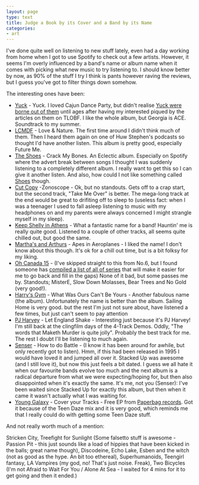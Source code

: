```yaml
---
layout: page
type: text
title: Judge a Book by its Cover and a Band by its Name 
categories: 
- art
---
```


I've done quite well on listening to new stuff lately, even had a day working from home when I got to use Spotify to check out a few artists. However, it seems I'm overly influenced by a band's name or album name when it comes with picking what new music to try listening to. I should know better by now, as 90% of the stuff I try I think is pants however raving the reviews, but I guess you've got to filter things down somehow.

The interesting ones have been:

* [Yuck](http://yuck.bandcamp.com/) - Yuck. I loved Cajun Dance Party, but didn't realise [Yuck were borne out of them](http://en.wikipedia.org/wiki/Cajun_Dance_Party) until ages after having my interested piqued by the articles on them on TLOBF. I like the whole album, but Georgia is ACE. Soundtrack to my summer.
* [LCMDF](http://www.myspace.com/lecorpsmincedefrancoise) - Love & Nature. The first time around I didn't think much of them. Then I heard them again on one of Huw Stephen's podcasts so thought I'd have another listen. This album is pretty good, especially Future Me.
* [The Shoes](http://www.last.fm/music/The+Shoes) - Crack My Bones. An Eclectic album. Especially on Spotify where the advert break between songs I thought I was suddenly listening to a completely different album. I really want to get this so I can give it another listen. And also, how could I not like something called [Shoes](http://shoesrb.com) though.
* [Cut Copy](http://www.cutcopy.net/) -Zonoscope - Ok, but no standouts. Gets off to a crap start, but the second track, "Take Me Over" is better. The mega-long track at the end would be great to drifiting off to sleep to (useless fact: when I was a teenager I used to fall asleep listening to music with my headphones on and my parents were always concerned I might strangle myself in my sleep).
* [Keep Shelly in Athens](http://keepshellyinathens.blogspot.com/) - What a fantastic name for a band! Hauntin' me is really quite good. Listened to a couple of other tracks, all seems quite chilled out, but good the same.
* [Martha's and Arthurs](http://marthasandarthurs.bandcamp.com/) - Apes in Aeroplanes - I liked the name! I don't know about this though. It's ok for a chill out time, but is a bit folksy for my liking.
* [Oh Canada 15](http://www.thelineofbestfit.com/2011/03/download-oh-canada-15/) - (I've skipped straight to this from No.6, but I found someone has [compiled a list of all of series](http://timberandsteel.wordpress.com/2011/03/10/oh-canada-mixtapes-by-the-line-of-best-fit/) that will make it easier for me to go back and fill in the gaps) None of it bad, but some passes me by. Standouts; MisterE,  Slow Down Molasses, Bear Trees and No Gold (very good!). 
* [Harry's Gym](http://www.harrys-gym.com/) - What Was Ours Can't Be Yours - Another fabulous name (the album). Unfortunately the name is better than the album. Sailing Home is very good. but the rest I'm just not sure about, have listened a few times, but just can't seem to pay attention
* [PJ Harvey](http://www.pjharvey.net/) - Let England Shake - Interesting just because it's PJ Harvey! I'm still back at the clingfilm days of the 4-Track Demos. Oddly, "The words that Maketh Murder is quite jolly". Probably the best track for me. The rest I doubt I'll be listening to much again. 
* [Senser](http://www.senser.co.uk/) - How to do Battle - (I know it has been around for awhile, but only recently got to listen). Hmm, if this had been released in 1995 I would have loved it and jumped all over it. Stacked Up was awesome (and I still love it), but now this just feels a bit dated. I guess we all hate it when our favourite bands evolve too much and the next album is a radical departure from what we were expecting/hoping for, but then also disappointed when it's exactly the same. It's me, not you (Senser): I've been waited since Stacked Up for exactly this album, but then when it came it wasn't actually what I was waiting for.
* [Young Galaxy](http://paperbagrecords.com/artists/young-galaxy) - Cover your Tracks - Free EP from [Paperbag records](http://paperbagrecords.com/shop/cover-your-tracks-remix-ep). Got it because of the Teen Daze mix and it is very good, which reminds me that I really could do with getting some Teen Daze stuff. 

And not really worth much of a mention: 

Stricken City, Treefight for Sunlight (Some falsetto stuff is awesome - Passion Pit - this just sounds like a load of hippies that have been kicked in the balls; great name though), Discodeine, Echo Lake, Esben and the witch (not as good as the hype. An bit too ethereal), Superhumanoids, Teengirl fantasy, LA Vampires (my god, no! That's just noise. Freak), Two Bicycles (I'm not Afraid to Wait For You / Alone At Sea - I waited for 4 mins for it to get going and then it ended.)

